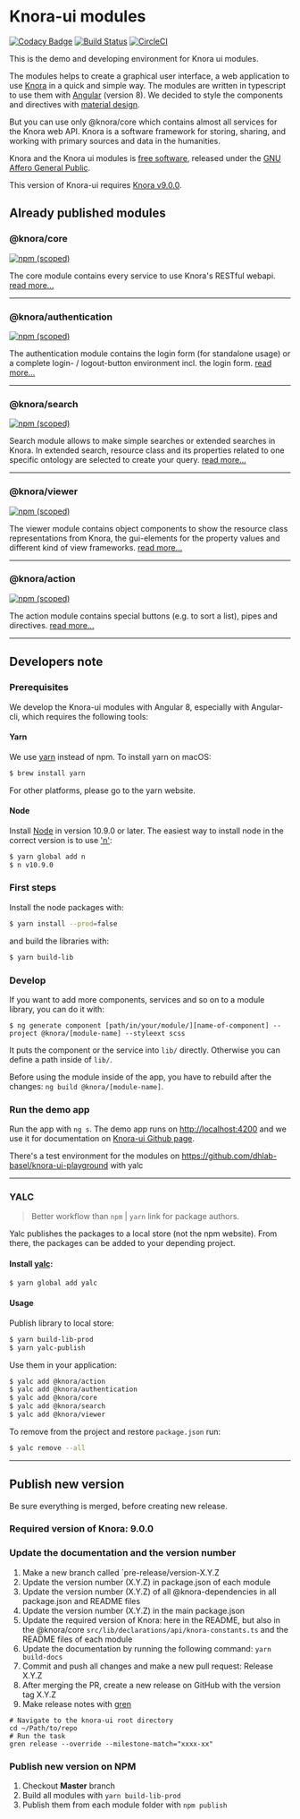 # Knora-ui modules

[![Codacy Badge](https://api.codacy.com/project/badge/Grade/c9f3050a573f4198bc4129d618d40d6e)](https://www.codacy.com/manual/dasch-swiss/Knora-ui?utm_source=github.com&amp;utm_medium=referral&amp;utm_contentdasch-swiss/knora-ui&amp;utm_campaign=Badge_Grade)
[![Build Status](https://travis-ci.com/dasch-swiss/knora-ui.svg?branch=master)](https://travis-ci.com/dasch-swiss/knora-ui)
[![CircleCI](https://circleci.com/gh/dasch-swiss/knora-ui.svg?style=svg)](https://circleci.com/gh/dasch-swiss/knora-ui)


This is the demo and developing environment for Knora ui modules.

The modules helps to create a graphical user interface, a web application to use [Knora](https://www.knora.org) in a quick and simple way. The modules are written in typescript to use them with [Angular](https://angular.io) (version 8). We decided to style the components and directives with [material design](https://material.angular.io).

But you can use only @knora/core which contains almost all services for the Knora web API. Knora is a software framework for storing, sharing, and working with primary sources and data in the humanities.

Knora and the Knora ui modules is [free software](http://www.gnu.org/philosophy/free-sw.en.html), released under the [GNU Affero General Public](http://www.gnu.org/licenses/agpl-3.0.en.html).

This version of Knora-ui requires [Knora v9.0.0](https://github.com/dhlab-basel/Knora/releases/tag/v9.0.0).

## Already published modules

### @knora/core

[![npm (scoped)](https://img.shields.io/npm/v/@knora/core.svg)](https://www.npmjs.com/package/@knora/core)

The core module contains every service to use Knora's RESTful webapi.
[read more...](https://dasch-swiss.github.io/knora-ui/modules/core)

* * *

### @knora/authentication

[![npm (scoped)](https://img.shields.io/npm/v/@knora/authentication.svg)](https://www.npmjs.com/package/@knora/authentication)

The authentication module contains the login form (for standalone usage) or a complete login- / logout-button environment incl. the login form.
[read more...](https://dasch-swiss.github.io/knora-ui/modules/authentication)

* * *

### @knora/search

[![npm (scoped)](https://img.shields.io/npm/v/@knora/search.svg)](https://www.npmjs.com/package/@knora/search)

Search module allows to make simple searches or extended searches in Knora. In extended search, resource class and its properties related to one specific ontology are selected to create your query.
[read more...](https://dasch-swiss.github.io/knora-ui/modules/search)

* * *

### @knora/viewer

[![npm (scoped)](https://img.shields.io/npm/v/@knora/viewer.svg)](https://www.npmjs.com/package/@knora/viewer)

The viewer module contains object components to show the resource class representations from Knora, the gui-elements for the property values and different kind of view frameworks.
[read more...](https://dasch-swiss.github.io/knora-ui/modules/viewer)

* * *

### @knora/action

[![npm (scoped)](https://img.shields.io/npm/v/@knora/action.svg)](https://www.npmjs.com/package/@knora/action)

The action module contains special buttons (e.g. to sort a list), pipes and directives.
[read more...](https://dasch-swiss.github.io/knora-ui/modules/action)

* * *

## Developers note

### Prerequisites

We develop the Knora-ui modules with Angular 8, especially with Angular-cli, which requires the following tools:

#### Yarn

We use [yarn](https://yarnpkg.com/en/) instead of npm. To install yarn on macOS:

```bash
$ brew install yarn
```

For other platforms, please go to the yarn website.

#### Node

Install [Node](https://nodejs.org/en/download/) in version 10.9.0 or later. The easiest way to install node
in the correct version is to use ['n'](https://github.com/tj/n):

```bash
$ yarn global add n
$ n v10.9.0
```

### First steps

Install the node packages with:

```bash
$ yarn install --prod=false
```

and build the libraries with:

```bash
$ yarn build-lib
```

### Develop

<!--
Please use the following command schema to create a new module

`$ ng generate library @knora/[module-name] --prefix=kui`
-->

If you want to add more components, services and so on to a module library, you can do it with:

`$ ng generate component [path/in/your/module/][name-of-component] --project @knora/[module-name] --styleext scss`

It puts the component or the service into `lib/` directly. Otherwise you can define a path inside of `lib/`.

Before using the module inside of the app, you have to rebuild after the changes: `ng build @knora/[module-name]`.

### Run the demo app

Run the app with `ng s`. The demo app runs on <http://localhost:4200> and we use it for documentation on [Knora-ui Github page](https://dasch-swiss.github.io/knora-ui).

There's a test environment for the modules on <https://github.com/dhlab-basel/knora-ui-playground> with yalc

* * *

<!--
## Unit Testing Services

Testing services with HttpClient and HttpTestingController

* Then a test expects that certain requests have or have not been made, performs assertions against those requests, and finally provide responses by "flushing" each expected request.
https://angular.io/guide/http#testing-http-requests
* See https://stackblitz.com/edit/angular-uy5cdl?file=src%2Fapp%2Fheroes%2Fheroes.service.spec.ts for a working example.

 ```TypeScript
 getAllHeroes (): Observable<any[]> {
    const observables = [];

    for (let i = 0; i <= 2; i++) {
      observables.push(
        this.http.get<Hero[]>(this.heroesUrl)
        .pipe(
          catchError(this.handleError('getAllHeroes', []))
      )
      );
    }

    return forkJoin(observables);

  }
  ```

* Several http requests are created and pushed on an array, then they are passed to forkJoin and returned. With forkJoin, we get one Observable that we can subscribe to (executed once all Observables have been completed). Then we get the results of all Observables from within the subscription to the Observable returned by forkJoin.

```TypeScript
 it('should get all heroes', () => {

      let res = heroService.getAllHeroes();

      res.subscribe(
        (obs) => {

          console.log("test")

          expect(obs[0]).toEqual(expectedHeroes, 'should return expected heroes');
          expect(obs[1]).toEqual(expectedHeroes, 'should return expected heroes');
          expect(obs[2]).toEqual(expectedHeroes, 'should return expected heroes');
        }, fail
      );

      // HeroService should have made three requests to GET heroes from expected URL
      const req = httpTestingController.match(
        (request) => {
          return request.url === heroService.heroesUrl && request.method === 'GET'
        }
      );

      // Respond with the mock heroes
      expect(req.length).toEqual(3);

      req[0].flush(expectedHeroes)
      req[1].flush(expectedHeroes)
      req[2].flush(expectedHeroes)

    });
```

* The clue is that for each http request made, a response has to be "flushed". Otherwise the subscription to the Observable returned by forkJoin is never executed:
If an inner observable does not complete forkJoin will never emit a value!
https://www.learnrxjs.io/operators/combination/forkjoin.html

> This is why the subscription never worked, because we did not flush all necessary responses. -->

### YALC

> Better workflow than `npm` \| `yarn` link for package authors.

Yalc publishes the packages to a local store (not the npm website).
From there, the packages can be added to your depending project.

#### Install [yalc](https://github.com/whitecolor/yalc):

```bash
$ yarn global add yalc
```

#### Usage

Publish library to local store:

```bash
$ yarn build-lib-prod
$ yarn yalc-publish
```

Use them in your application:

```bash
$ yalc add @knora/action
$ yalc add @knora/authentication
$ yalc add @knora/core
$ yalc add @knora/search
$ yalc add @knora/viewer
```

To remove from the project and restore `package.json` run:

```bash
$ yalc remove --all
```

* * *

## Publish new version
Be sure everything is merged, before creating new release.

### Required version of Knora: 9.0.0

### Update the documentation and the version number

1. Make a new branch called `pre-release/version-X.Y.Z
1. Update the version number (X.Y.Z) in package.json of each module
1. Update the version number (X.Y.Z) of all @knora-dependencies in all package.json and README files
1. Update the version number (X.Y.Z) in the main package.json
1. Update the required version of Knora: here in the README, but also in the @knora/core `src/lib/declarations/api/knora-constants.ts` and the README files of each module
1. Update the documentation by running the following command: `yarn build-docs`
1. Commit and push all changes and make a new pull request: Release X.Y.Z
1. After merging the PR, create a new release on GitHub with the version tag X.Y.Z
1. Make release notes with [gren](https://github.com/github-tools/github-release-notes)

```shell
# Navigate to the knora-ui root directory
cd ~/Path/to/repo
# Run the task
gren release --override --milestone-match="xxxx-xx"
```

<!--
```markdown
Version: x.y.z

Knora version: x.y.z

List of features:
- feature 1 (#PR123)
- feature 2 (#PR345)

Bug fixes:
- bug 1 (#issue4)
- bug 2 (#issue44)

Comments: blabla
```
-->

### Publish new version on NPM

1. Checkout **Master** branch
1. Build all modules with `yarn build-lib-prod`
1. Publish them from each module folder with `npm publish`
